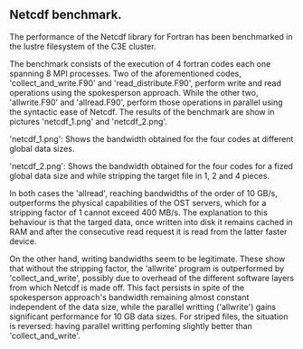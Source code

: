 ## Netcdf benchmark.

The performance of the Netcdf library for Fortran has been
benchmarked in the lustre filesystem of the C3E cluster.

The benchmark consists of the execution of 4 fortran codes 
each one spanning 8 MPI processes.
Two of the aforementioned codes, 'collect_and_write.F90' and 'read_distribute.F90', 
perform write and read operations using the spokesperson approach.
While the other two, 'allwrite.F90' and 'allread.F90', perform 
those operations in parallel using the syntactic ease of Netcdf.
The results of the benchmark are show in pictures 'netcdf_1.png' and 'netcdf_2.png'.

'netcdf_1.png': Shows the bandwidth obtained for the four codes at different global data sizes.

'netcdf_2.png': Shows the bandwidth obtained for the four codes for a fized global data size
and while stripping the target file in 1, 2 and 4 pieces.

In both cases the 'allread', reaching bandwidths of the order of 10 GB/s, outperforms
the physical capabilities of the OST servers, which for a stripping factor of 1
cannot exceed 400 MB/s. The explanation to this behaviour is that the targed data,
once written into disk it remains cached in RAM and after the consecutive read request
it is read from the latter faster device.

On the other hand, writing bandwidths seem to be legitimate.
These show that without the stripping factor, the 'allwrite' program is outperformed by
'collect_and_write', possibly due to overhead of the different software layers from 
which Netcdf is made off. This fact persists in spite of 
the spokesperson approach's bandwidth remaining almost constant independent of the data size,
while the parallel writting ('allwrite') gains significant performance for 10 GB 
data sizes. For striped files, the situation is reversed: having parallel writting
perfoming slightly better than 'collect_and_write'.
